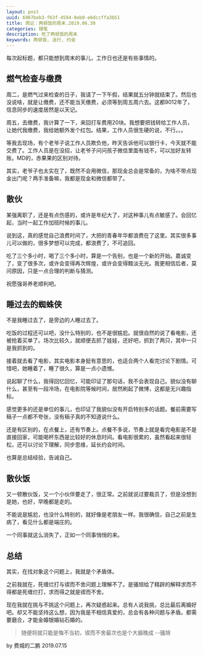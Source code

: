 ```yaml
---
layout: post
uuid: 6967beb3-f63f-4594-8eb0-e6dccffa3b51
title: 周记：两顿饭的周末.2019.06.30
categories: 随笔
description: 吃了两顿饭的周末
keywords: 两顿饭, 送行, 约会
---
```


每次起标题，都只能想到周末的事儿，工作日也还是有些事情的。

## 燃气检查与缴费

周二，是燃气过来检查的日子，我请了一下午假，结果就五分钟就结束了。然后也没说啥，就是让缴费，还不能当天缴费，必须等到周五周六去。这都9012年了，信息同步的速度居然是以天记。

周五，去缴费，我计算了一下，来回打车费用20块。我想要把钱转给工作人员，让她代我缴费，我给她额外发个红包。结果，工作人员很生硬的说，不行。。。

等我去现场，有个老爷子说工作人员欺负他，昨天告诉他可以银行卡，今天就不能交费了。工作人员是在没招，让老爷子问问孩子微信里面有钱不，可以加好友转账。MD的，赤果果的区别对待。

其实，老爷子也太实在了，既然不会用微信，那现金总会是常备的，为啥不带点现金出门呢？两手准备嘛，我都是现金和微信都带了。

## 散伙

某强离职了，还是有点伤感的，或许是年纪大了，对这种事儿有点敏感了。会回忆起，当时一起工作加班时候的事儿。

说到这，真的感觉自己浪费时间了，大把的青春年华都浪费在了这里。其实很多事儿可以做的，很多梦想可以完成，都浪费了，不可追回。

吃了三个多小时，喝了三个多小时，算是一个告别，也是一个新的开始。嘉诚变了，变了很多次，或许会变得再次辉煌，或许会变得黯淡无光。我更相信后者，莫问原因，只是一点合理的判断与猜测。

祝愿强哥养老顺利吧。

## 睡过去的蜘蛛侠

不是我睡过去了，是旁边的人睡过去了。

吃饭的过程还可以吧，没什么特别的，也不是很尴尬。就很自然的说了看电影，还被抢着买单了。场次比较久，就顺便去抓了娃娃，还好吧，抓到了两只，其中一只是我抓到的。

接着就去看了电影，其实电影本身挺有意思的，也适合两个人看完讨论下剧情。可惜吧，她睡着了，睡了很久，算是一点小遗憾。

说起聊了什么，我得回忆回忆，可能印证了那句话，我不会表现自己。貌似没有聊什么，甚至有一段冷场，在电影院等候时间，居然刷起了微博，这都是无兴趣指标。

感觉更多的还是单位的事儿，也印证了我貌似没有开启特别多的话题。餐前需要写稿子一点都不夸张，没有稿子真的不知道说什么。

还是有区别的，在点餐上，还有节奏上。点餐不多说，节奏上就是看完电影是不是直接回家，可能喝杯东西是比较好的休息时间。看电影很累的，虽然看起来很轻松，还可以讨论下理解，同步思维，延长约会时间。

也算是总结经验，告诫自己。

## 散伙饭

又一顿散伙饭，又一个小伙伴要走了，很正常。之前就说过要裁员了，但是没想到是她，也好，早晚都是走的。

不能说是尴尬，也没什么特别的，就好像是老朋友一样。我很确信，自己之前是生病了，看见什么都是端庄的。

一个同事就这么消失了，正如一个同事悄悄的来。

## 总结

其实，在找对象这个问题上，我就是个矛盾体。

之前我就在，死缠烂打与锲而不舍问题上理解不了。是骚旭给了精辟的解释求而不得都是死缠烂打，求而得之就是锲而不舍。

现在我就在挑与不挑这个问题上，再次疑惑起来。总有人说我挑，总比最后离婚好吧。却又不能坚持这么想，因为我是不相信真爱的，总会有各种问题与矛盾。都需要磨合，才能金婚银婚钻石婚的。

> 随便将就只能是悔不当初，锲而不舍最次也是个大器晚成  --骚旭

by 费城的二鹏 2019.07.15
